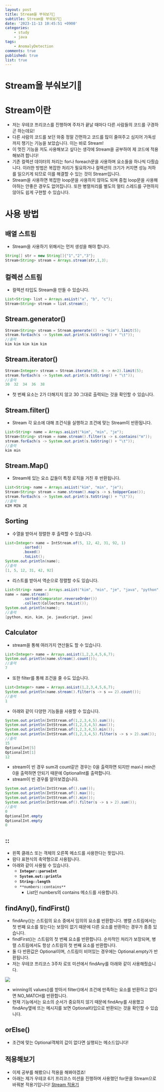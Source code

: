 ```yaml
---
layout: post
title: Stream을 부숴보기👊
subtitle: Stream을 부숴보기👊
date: '2023-11-13 10:45:51 +0900'
categories:
    - study
    - java
tags:
    - AnomalyDetection
comments: true
published: true
list: true
---
```


# Stream을 부숴보기👊

# Stream이란
- 저는 우테코 프리코스를 진행하며 주차가 끝날 때마다 다른 사람들의 코드를 구경하곤 하는데요!
- 다른 사람의 코드를 보던 와중 정말 간편하고 코드를 많이 줄여주고 심지어 가독성까지 챙기는 기능을 보았습니다. 이는 바로 Stream!
- 이 멋진 기능을 저도 사용해보고 싶다는 생각에 Stream을 공부하여 제 코드에 적용해보려 합니다!
- 기존 컬렉션 데이터의 처리는 for나 foreach문을 사용하며 요소들을 하나씩 다뤘습니다. 이러한 방법은 복잡한 처리가 필요하거나 컬렉션의 크기가 커지면 성능 저하를 일으키게 되므로 이를 해결할 수 있는 것이 Stream입니다.
- Stream을 사용하면 복잡한 loop문을 사용하지 않아도 되며 중첩 loop문을 사용해야하는 안좋은 경우도 없어집니다. 또한 병렬처리를 별도의 멀티 스레드를 구현하지 않아도 쉽게 구현할 수 있습니다.

# 사용 방법

## 배열 스트림

- Stream을 사용하기 위해서는 먼저 생성을 해야 합니다.

```java
String[] str = new String[]{"1","2","3"};
Stream<String> stream = Arrays.stream(str,1,3);
```

## 컬렉션 스트림

- 컬렉션 타입도 Stream을 만들 수 있습니다.

```java
List<String> list = Arrays.asList("a", "b", "c");
Stream<String> stream = list.stream();
```

## Stream.generator()

```java
Stream<String> stream = Stream.generate(() -> "kim").limit(5);
stream.forEach(s -> System.out.print(s.toString() + "\t"));
//출력
kim	kim	kim	kim	kim
```

## Stream.iterator()

```java
Stream<Integer> stream = Stream.iterate(30, n -> n+2).limit(5);
stream.forEach(s -> System.out.print(s.toString() + "\t"));
//출력
30	32	34	36	38
```

- 첫 번째 요소는 2가 더해지지 않고 30 그대로 출력되는 것을 확인할 수 있습니다.

## Stream.filter()

- Stream 각 요소에 대해 조건식을 실행하고 조건에 맞는 Stream이 반환됩니다.

```java
List<String> name = Arrays.asList("kim", "min", "je");
Stream<String> stream = name.stream().filter(s -> s.contains("m"));
stream.forEach(s -> System.out.print(s.toString() + "\t"));
//출력
kim	min
```

## Stream.Map()

- Stream에 있는 요소 값들이 특정 로직을 거친 후 반환됩니다.

```java
List<String> name = Arrays.asList("kim", "min", "je");
Stream<String> stream = name.stream().map(s -> s.toUpperCase());
stream.forEach(s -> System.out.print(s.toString() + "\t"));
//출력
KIM	MIN	JE
```

## Sorting

- 수열을 받아서 정렬한 후 출력할 수 있습니다.

```java
List<Integer> name = IntStream.of(5, 12, 42, 31, 92, 1)
        .sorted()
        .boxed()
        .toList();
System.out.println(name);
//출력
[1, 5, 12, 31, 42, 92]
```

- 리스트를 받아서 역순으로 정렬할 수도 있습니다.

```java
List<String> name = Arrays.asList("kim", "min", "je", "java", "python", "javaScript");
name = name.stream()
        .sorted(Comparator.reverseOrder())
        .collect(Collectors.toList());
System.out.println(name);
//출력
[python, min, kim, je, javaScript, java]
```

## Calculator

- stream을 통해 여러가지 연산들도 할 수 있습니다.

```java
List<Integer> name = Arrays.asList(1,2,3,4,5,6,7);
System.out.println(name.stream().count());
//출력
7
```

- 또한 filter를 통해 조건을 줄 수도 있습니다.

```java
List<Integer> name = Arrays.asList(1,2,3,4,5,6,7);
System.out.println(name.stream().filter(s -> s == 2).count());
//출력
1
```

- 아래와 같이 다양한 기능들을 사용할 수 있습니다.

```java
System.out.println(IntStream.of(1,2,3,4,5).sum());
System.out.println(IntStream.of(1,2,3,4,5).max());
System.out.println(IntStream.of(1,2,3,4,5).min());
System.out.println(IntStream.of(1,2,3,4,5).filter(s -> s > 2).sum());
//출력
15
OptionalInt[5]
OptionalInt[1]
12
```

- stream이 빈 경우 sum과 count같은 경우는 0을 출력하면 되지만 max나 min은 0을 출력하면 안되기 때문에 OptionalInt를 출력합니다.
- stream이 빈 경우를 알아보겠습니다.

```java
System.out.println(IntStream.of().sum());
System.out.println(IntStream.of().max());
System.out.println(IntStream.of().min());
System.out.println(IntStream.of().filter(s -> s > 2).sum());
//출력
0
OptionalInt.empty
OptionalInt.empty
0
```

## ::

- 왼쪽 클래스 또는 객체의 오른쪽 메소드를 사용한다는 뜻입니다.
- 람다 표현식의 축약형으로 사용됩니다.
- 아래와 같이 사용될 수 있습니다.
    - **`Integer::parseInt`**
    - **`System.out::println`**
    - **`String::length`**
    - `**numbers::contains**`
        - List인 numbers의 contains 메소드를 사용합니다.

## findAny(), findFirst()

- findAny()는 스트림의 요소 중에서 임의의 요소를 반환합니다. 병렬 스트림에서는 첫 번째 요소를 찾는다는 보장이 없기 때문에 다른 요소를 반환하는 경우가 종종 있습니다.
- findFirst()는 스트림의 첫 번째 요소를 반환합니다. 순차적인 처리가 보장되며, 병렬 스트림에서도 항상 스트림의 첫 번째 요소를 반환합니다.
- 둘 다 반환값은 Optional이며, 스트림이 비어있는 경우에는 Optional.empty가 반환됩니다.
- 저는 우테코 프리코스 3주차 로또 미션에서 findAny를 아래와 같이 사용해줬습니다.

![](https://velog.velcdn.com/images/alswp006/post/8a5ea1c2-c39a-4b4a-8667-85727937b254/image.png)


- winning의 values()를 받아서 filter()에서 조건에 만족하는 요소를 반환하고 없다면 NO_MATCH를 반환합니다.
- 현재 기능에서는 요소의 순서가 중요하지 않기 때문에 findAny를 사용했고 findAny옆에 뜨는 메시지를 보면 Optional타입으로 반환되는 것을 확인할 수 있습니다.

## orElse()

- 조건에 맞는 Optional객체의 값이 없다면 실행되는 메소드입니다!

## 적용해보기
- 이제 공부를 해봤으니 적용을 해봐야겠죠!
- 아래는 제가 우테코 6기 프리코스 미션을 진행하며 사용했던 for문을 Stream으로 바꿔본 적용기입니다!
[Stream 적용기](https://velog.io/@alswp006/for%EB%AC%B8%EC%97%90-Stream%EC%9D%84-%EC%A0%81%EC%9A%A9%ED%95%B4%EB%B3%B4%EC%9E%90)